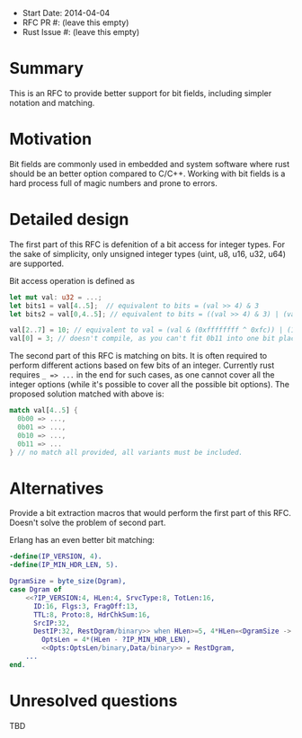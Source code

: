 - Start Date: 2014-04-04
- RFC PR #: (leave this empty)
- Rust Issue #: (leave this empty)

# Summary

This is an RFC to provide better support for bit fields, including simpler notation and matching.

# Motivation

Bit fields are commonly used in embedded and system software where rust should be an better option compared to C/C++. Working with bit fields is a hard process full of magic numbers and prone to errors.

# Detailed design

The first part of this RFC is defenition of a bit access for integer types. For the sake of simplicity, only unsigned integer types (uint, u8, u16, u32, u64) are supported.

Bit access operation is defined as

```rust
let mut val: u32 = ...;
let bits1 = val[4..5];  // equivalent to bits = (val >> 4) & 3
let bits2 = val[0,4..5]; // equivalent to bits = ((val >> 4) & 3) | (val & 1)

val[2..7] = 10; // equivalent to val = (val & (0xffffffff ^ 0xfc)) | (10 << 2)
val[0] = 3; // doesn't compile, as you can't fit 0b11 into one bit place
```

The second part of this RFC is matching on bits. It is often required to perform different actions based on few bits of an integer. Currently rust requires `_ => ...` in the end for such cases, as one cannot cover all the integer options (while it's possible to cover all the possible bit options). The proposed solution matched with above is:

```rust
match val[4..5] {
  0b00 => ...,
  0b01 => ...,
  0b10 => ...,
  0b11 => ...
} // no match all provided, all variants must be included.
```

# Alternatives

Provide a bit extraction macros that would perform the first part of this RFC. Doesn't solve the problem of second part.

Erlang has an even better bit matching:

```erlang
-define(IP_VERSION, 4).
-define(IP_MIN_HDR_LEN, 5).

DgramSize = byte_size(Dgram),
case Dgram of 
    <<?IP_VERSION:4, HLen:4, SrvcType:8, TotLen:16, 
      ID:16, Flgs:3, FragOff:13,
      TTL:8, Proto:8, HdrChkSum:16,
      SrcIP:32,
      DestIP:32, RestDgram/binary>> when HLen>=5, 4*HLen=<DgramSize ->
        OptsLen = 4*(HLen - ?IP_MIN_HDR_LEN),
        <<Opts:OptsLen/binary,Data/binary>> = RestDgram,
    ...
end.
```

# Unresolved questions

TBD
